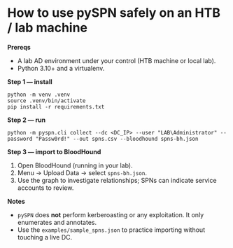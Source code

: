 # How to use pySPN safely on an HTB / lab machine

**Prereqs**
- A lab AD environment under your control (HTB machine or local lab).
- Python 3.10+ and a virtualenv.

**Step 1 — install**
```
python -m venv .venv
source .venv/bin/activate
pip install -r requirements.txt
```

**Step 2 — run**
```
python -m pyspn.cli collect --dc <DC_IP> --user "LAB\Administrator" --password "Passw0rd!" --out spns.csv --bloodhound spns-bh.json
```

**Step 3 — import to BloodHound**
1. Open BloodHound (running in your lab).
2. Menu → Upload Data → select `spns-bh.json`.
3. Use the graph to investigate relationships; SPNs can indicate service accounts to review.

**Notes**
- `pySPN` does **not** perform kerberoasting or any exploitation. It only enumerates and annotates.
- Use the `examples/sample_spns.json` to practice importing without touching a live DC.
